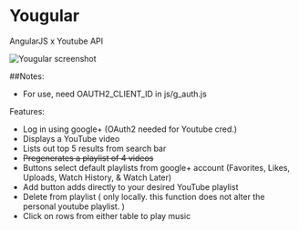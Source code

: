 # Yougular
AngularJS x Youtube API

![Yougular screenshot](https://raw.github.com/ariellav/Yougular/master/imgs/yougular-screenshot.png)

##Notes: 
  * For use, need OAUTH2_CLIENT_ID in js/g_auth.js

  Features:
  * Log in using google+ (OAuth2 needed for Youtube cred.)
  * Displays a YouTube video
  * Lists out top 5 results from search bar
  * ~~Pregenerates a playlist of 4 videos~~
  * Buttons select default playlists from google+ account (Favorites, Likes, Uploads, Watch History, & Watch Later)
  * Add button adds directly to your desired YouTube playlist
  * Delete from playlist ( only locally. this function does not alter the personal youtube playlist. )
  * Click on rows from either table to play music

